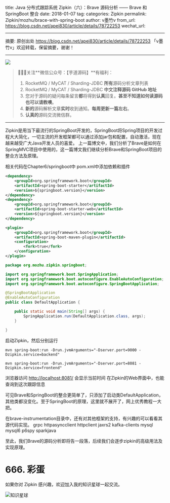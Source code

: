 title: Java 分布式跟踪系统 Zipkin（六）：Brave 源码分析 —— Brave 和 SpringBoot 整合
date: 2018-01-07
tag: 
categories: Zipkin
permalink: Zipkin/mozhu/brace-with-spring-boot
author: v墨竹v
from_url: https://blog.csdn.net/apei830/article/details/78722253
wechat_url: 

-------

摘要: 原创出处 https://blog.csdn.net/apei830/article/details/78722253 「v墨竹v」欢迎转载，保留摘要，谢谢！

-------

![](http://www.iocoder.cn/images/common/wechat_mp_2017_07_31.jpg)

> 🙂🙂🙂关注**微信公众号：【芋道源码】**有福利：
> 1. RocketMQ / MyCAT / Sharding-JDBC **所有**源码分析文章列表
> 2. RocketMQ / MyCAT / Sharding-JDBC **中文注释源码 GitHub 地址**
> 3. 您对于源码的疑问每条留言**都**将得到**认真**回复。**甚至不知道如何读源码也可以请教噢**。
> 4. **新的**源码解析文章**实时**收到通知。**每周更新一篇左右**。
> 5. **认真的**源码交流微信群。

-------

Zipkin是用当下最流行的SpringBoot开发的，SpringBoot将Spring项目的开发过程大大简化，一切主流的开发框架都可以通过添加jar包和配置，自动激活，现在越来越受广大Java开发人员的喜爱。
上一篇博文中，我们分析了Brave是如何在SpringMVC项目中使用的，这一篇博文我们继续分析Brave和SpringBoot项目的整合方法及原理。

相关代码在Chapter6/springboot中
pom.xml中添加依赖和插件

```xml
<dependency>
    <groupId>org.springframework.boot</groupId>
    <artifactId>spring-boot-starter</artifactId>
    <version>${springboot.version}</version>
</dependency>
<dependency>
    <groupId>org.springframework.boot</groupId>
    <artifactId>spring-boot-starter-web</artifactId>
    <version>${springboot.version}</version>
</dependency>

<plugin>
    <groupId>org.springframework.boot</groupId>
    <artifactId>spring-boot-maven-plugin</artifactId>
    <configuration>
        <fork>true</fork>
    </configuration>
</plugin>
```

```java
package org.mozhu.zipkin.springboot;

import org.springframework.boot.SpringApplication;
import org.springframework.boot.autoconfigure.EnableAutoConfiguration;
import org.springframework.boot.autoconfigure.SpringBootApplication;

@SpringBootApplication
@EnableAutoConfiguration
public class DefaultApplication {

    public static void main(String[] args) {
        SpringApplication.run(DefaultApplication.class, args);
    }

}
```

启动Zipkin，然后分别运行

```shell
mvn spring-boot:run -Drun.jvmArguments="-Dserver.port=9000 -Dzipkin.service=backend"
```

```shell
mvn spring-boot:run -Drun.jvmArguments="-Dserver.port=8081 -Dzipkin.service=frontend"
```

浏览器访问 <http://localhost:8081/> 会显示当前时间
在Zipkin的Web界面中，也能查询到这次跟踪信息

可见Brave和SpringBoot的整合更简单了，只添加了启动类DefaultApplication，其他类都没变化。至于SpringBoot的原理，这里就不展开了，网上优秀教程一大把。

在brave-instrumentation目录中，还有对其他框架的支持，有兴趣的可以看看其源代码实现。
grpc
httpasyncclient
httpclient
jaxrs2
kafka-clients
mysql
mysql6
p6spy
sparkjava

至此，我们Brave的源码分析即将告一段落，后续我们会逐步zipkin的高级用法及实现原理。

# 666. 彩蛋

如果你对 Zipkin 感兴趣，欢迎加入我的知识星球一起交流。

![知识星球](http://www.iocoder.cn/images/Architecture/2017_12_29/01.png)